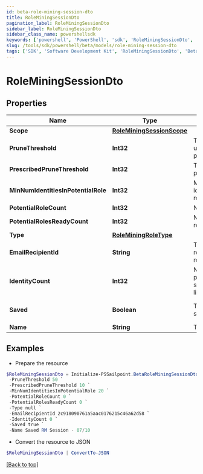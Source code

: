 ```yaml
---
id: beta-role-mining-session-dto
title: RoleMiningSessionDto
pagination_label: RoleMiningSessionDto
sidebar_label: RoleMiningSessionDto
sidebar_class_name: powershellsdk
keywords: ['powershell', 'PowerShell', 'sdk', 'RoleMiningSessionDto', 'BetaRoleMiningSessionDto'] 
slug: /tools/sdk/powershell/beta/models/role-mining-session-dto
tags: ['SDK', 'Software Development Kit', 'RoleMiningSessionDto', 'BetaRoleMiningSessionDto']
---
```



# RoleMiningSessionDto

## Properties

Name | Type | Description | Notes
------------ | ------------- | ------------- | -------------
**Scope** | [**RoleMiningSessionScope**](role-mining-session-scope) |  | [optional] 
**PruneThreshold** | **Int32** | The prune threshold to be used or null to calculate prescribedPruneThreshold | [optional] 
**PrescribedPruneThreshold** | **Int32** | The calculated prescribedPruneThreshold | [optional] 
**MinNumIdentitiesInPotentialRole** | **Int32** | Minimum number of identities in a potential role | [optional] 
**PotentialRoleCount** | **Int32** | Number of potential roles | [optional] 
**PotentialRolesReadyCount** | **Int32** | Number of potential roles ready | [optional] 
**Type** | [**RoleMiningRoleType**](role-mining-role-type) |  | [optional] 
**EmailRecipientId** | **String** | The id of the user who will receive an email about the role mining session | [optional] 
**IdentityCount** | **Int32** | Number of identities in the population which meet the search criteria or identity list provided | [optional] 
**Saved** | **Boolean** | The session's saved status | [optional] [default to $false]
**Name** | **String** | The session's saved name | [optional] 

## Examples

- Prepare the resource
```powershell
$RoleMiningSessionDto = Initialize-PSSailpoint.BetaRoleMiningSessionDto  -Scope null `
 -PruneThreshold 50 `
 -PrescribedPruneThreshold 10 `
 -MinNumIdentitiesInPotentialRole 20 `
 -PotentialRoleCount 0 `
 -PotentialRolesReadyCount 0 `
 -Type null `
 -EmailRecipientId 2c918090761a5aac0176215c46a62d58 `
 -IdentityCount 0 `
 -Saved true `
 -Name Saved RM Session - 07/10
```

- Convert the resource to JSON
```powershell
$RoleMiningSessionDto | ConvertTo-JSON
```


[[Back to top]](#) 


